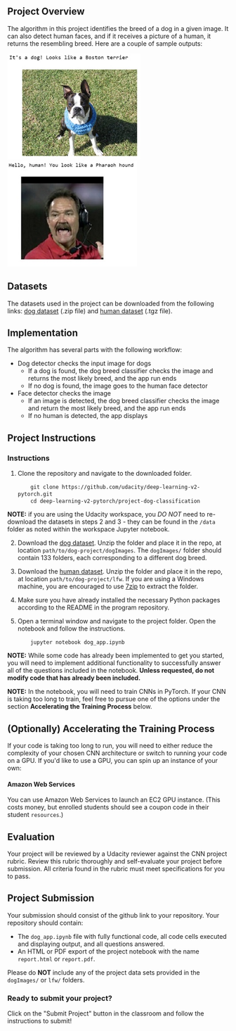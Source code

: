[//]: # (Image References)

[image1]: ./other_ims/dog2.jpg "Sample output"
[image2]: ./other_ims/human1.jpg "Sample output"
[image3]: ./images/vgg16_model_draw.png "VGG16 Model Figure"


## Project Overview

The algorithm in this project identifies the breed of a dog in a given image. It can also detect human faces, and if it receives a picture of a human, it returns the resembling breed. Here are a couple of sample outputs:  

![Sample Output][image1]	![Sample Output][image2]

## Datasets

The datasets used in the project can be downloaded from the following links: [dog dataset](https://s3-us-west-1.amazonaws.com/udacity-aind/dog-project/dogImages.zip) (.zip file) and [human dataset](http://vis-www.cs.umass.edu/lfw/lfw.tgz) (.tgz file).

## Implementation

The algorithm has several parts with the following workflow:
- Dog detector checks the input image for dogs
  - If a dog is found, the dog breed classifier checks the image and returns the most likely breed, and the app run ends
  - If no dog is found, the image goes to the human face detector
- Face detector checks the image
  - If an image is detected, the dog breed classifier checks the image and return the most likely breed, and the app run ends
  - If no human is detected, the app displays 


## Project Instructions

### Instructions

1. Clone the repository and navigate to the downloaded folder.
	
	```	
		git clone https://github.com/udacity/deep-learning-v2-pytorch.git
		cd deep-learning-v2-pytorch/project-dog-classification
	```
    
__NOTE:__ if you are using the Udacity workspace, you *DO NOT* need to re-download the datasets in steps 2 and 3 - they can be found in the `/data` folder as noted within the workspace Jupyter notebook.

2. Download the [dog dataset](https://s3-us-west-1.amazonaws.com/udacity-aind/dog-project/dogImages.zip).  Unzip the folder and place it in the repo, at location `path/to/dog-project/dogImages`.  The `dogImages/` folder should contain 133 folders, each corresponding to a different dog breed.
3. Download the [human dataset](http://vis-www.cs.umass.edu/lfw/lfw.tgz).  Unzip the folder and place it in the repo, at location `path/to/dog-project/lfw`.  If you are using a Windows machine, you are encouraged to use [7zip](http://www.7-zip.org/) to extract the folder. 
4. Make sure you have already installed the necessary Python packages according to the README in the program repository.
5. Open a terminal window and navigate to the project folder. Open the notebook and follow the instructions.
	
	```
		jupyter notebook dog_app.ipynb
	```

__NOTE:__ While some code has already been implemented to get you started, you will need to implement additional functionality to successfully answer all of the questions included in the notebook. __Unless requested, do not modify code that has already been included.__

__NOTE:__ In the notebook, you will need to train CNNs in PyTorch.  If your CNN is taking too long to train, feel free to pursue one of the options under the section __Accelerating the Training Process__ below.



## (Optionally) Accelerating the Training Process 

If your code is taking too long to run, you will need to either reduce the complexity of your chosen CNN architecture or switch to running your code on a GPU.  If you'd like to use a GPU, you can spin up an instance of your own:

#### Amazon Web Services

You can use Amazon Web Services to launch an EC2 GPU instance. (This costs money, but enrolled students should see a coupon code in their student `resources`.)

## Evaluation

Your project will be reviewed by a Udacity reviewer against the CNN project rubric.  Review this rubric thoroughly and self-evaluate your project before submission.  All criteria found in the rubric must meet specifications for you to pass.


## Project Submission

Your submission should consist of the github link to your repository.  Your repository should contain:
- The `dog_app.ipynb` file with fully functional code, all code cells executed and displaying output, and all questions answered.
- An HTML or PDF export of the project notebook with the name `report.html` or `report.pdf`.

Please do __NOT__ include any of the project data sets provided in the `dogImages/` or `lfw/` folders.

### Ready to submit your project?

Click on the "Submit Project" button in the classroom and follow the instructions to submit!
